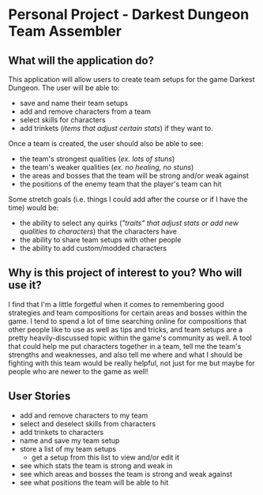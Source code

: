 # Personal Project - Darkest Dungeon Team Assembler

## What will the application do?

This application will allow users to create 
team setups for the game Darkest Dungeon. The 
user will be able to: 
- save and name their team setups
- add and remove characters from a team
- select skills for characters
- add trinkets (*items that adjust 
certain stats*) if they want to.

Once a team is created, the user should 
also be able to see:
- the team's strongest qualities 
(*ex. lots of stuns*)
- the team's weaker qualities 
(*ex. no healing, no stuns*)
- the areas and bosses that the team will be 
strong and/or weak against
- the positions of the enemy team that the
player's team can hit

Some stretch goals (i.e. things I could add 
after the course or if I have the time) would be:
- the ability to select any quirks (*"traits" that 
adjust stats or add new qualities to characters*)
that the characters have
- the ability to share team setups with other people
- the ability to add custom/modded characters

## Why is this project of interest to you? Who will use it?

I find that I'm a little forgetful when it comes to remembering 
good strategies and team compositions for certain areas 
and bosses within the game. I tend to spend a lot of time searching 
online for compositions that other people like to 
use as well as tips and tricks, and team setups are a pretty 
heavily-discussed topic within the game's community as 
well. A tool that could help me put characters together in a team, 
tell me the team's strengths and weaknesses, and also 
tell me where and what I should be fighting with this team would be 
really helpful, not just for me but maybe for people
who are newer to the game as well!

## User Stories

- add and remove characters to my team
- select and deselect skills from characters
- add trinkets to characters
- name and save my team setup
- store a list of my team setups
  - get a setup from this list to view 
    and/or edit it
- see which stats the team is strong and weak in
- see which areas and bosses the team is strong
and weak against
- see what positions the team will be able to hit